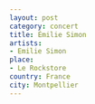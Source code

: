 ```yaml
---
layout: post
category: concert
title: Émilie Simon
artists: 
- Emilie Simon
place: 
- Le Rockstore
country: France
city: Montpellier
---
```


